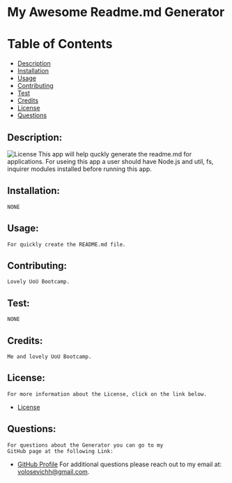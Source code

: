 
# My Awesome Readme.md Generator
# Table of Contents
- [Description](#description)
- [Installation](#installation)
- [Usage](#usage) 
- [Contributing](#contributing)
- [Test](#test)
- [Credits](#credits)
- [License](#license) 
- [Questions](#questions)
## Description:
![License](https://img.shields.io/badge/License--blue.svg "License Badge")
    This app will help quckly generate the readme.md for applications. For useing this app a user should have Node.js and util, fs, inquirer modules installed before running this app.
## Installation:
    NONE
## Usage:
    For quickly create the README.md file.
## Contributing:
    Lovely UoU Bootcamp.
## Test:
    NONE
## Credits:
    Me and lovely UoU Bootcamp.
## License:
    For more information about the License, click on the link below.
    
- [License](https://opensource.org/licenses/)
## Questions:
    For questions about the Generator you can go to my 
    GitHub page at the following Link: 
- [GitHub Profile](https://github.com/volosevych)
For additional questions please reach out to my email at: volosevichh@gmail.com.
